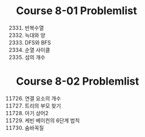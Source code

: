 # Course 8-01 Problemlist
2331. 반복수열
16956. 늑대와 양
1260. DFS와 BFS
10451. 순열 사이클
4963. 섬의 개수

# Course 8-02 Problemlist
11726. 연결 요소의 개수
11725. 트리의 부모 찾기
17086. 아기 상어2
01389. 케빈 베이컨의 6단계 법칙
01697. 숨바꼭질
